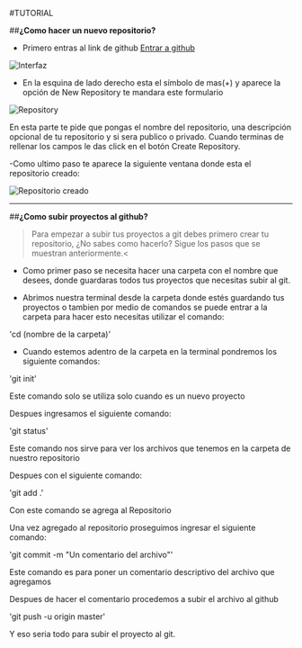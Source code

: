 #TUTORIAL

##**¿Como hacer un nuevo repositorio?**

- Primero entras al link de github [Entrar a github](https://github.com/)

![Interfaz](/home/ana/Imágenes/interfaz.png)

- En la esquina de lado derecho esta el símbolo de mas(+) y aparece la opción de New Repository te mandara este formulario

![Repository](/home/ana/Imágenes/createrepository.png)

En esta parte te pide que pongas el nombre del repositorio, una descripción opcional de tu repositorio y si sera publico o privado.
Cuando terminas de rellenar los campos le das click en el botón Create Repository.

-Como ultimo paso te aparece la siguiente ventana donde esta el repositorio creado:

![Repositorio creado](/home/ana/Imágenes/repository.png)

***

##**¿Como subir proyectos al github?**

>Para empezar a subir tus proyectos a git debes primero crear tu repositorio, ¿No sabes como hacerlo? Sigue los pasos que se muestran anteriormente.<

- Como primer paso se necesita hacer una carpeta con el nombre que desees, donde guardaras todos tus proyectos que necesitas subir al git.

- Abrimos nuestra terminal desde la carpeta donde estés guardando tus proyectos o tambien por medio de comandos se puede entrar a la carpeta para hacer esto necesitas utilizar el comando:

'cd (nombre de la carpeta)'

- Cuando estemos adentro de la carpeta en la terminal pondremos los siguiente comandos:

'git init'

Este comando solo se utiliza solo cuando es un nuevo proyecto

 Despues ingresamos el siguiente comando:

 'git status'

 Este comando nos sirve para ver los archivos que tenemos en la carpeta de nuestro repositorio

 Despues con el siguiente comando:

 'git add .'

 Con este comando se agrega al Repositorio

 Una vez agregado al repositorio proseguimos ingresar el siguiente comando:

 'git commit -m "Un comentario del archivo"'

 Este comando es para poner un comentario descriptivo del archivo que agregamos

 Despues de hacer el comentario procedemos a subir el archivo al github

 'git push -u origin master'

 Y eso seria todo para subir el proyecto al git.
